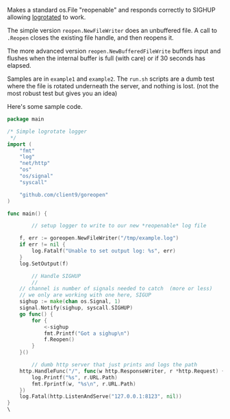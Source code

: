 
Makes a standard os.File "reopenable" and responds correctly to
SIGHUP allowing [logrotated](https://fedorahosted.org/logrotate/) to work.

The simple version `reopen.NewFileWriter` does an unbuffered file.  A
call to `.Reopen` closes the existing file handle, and then reopens
it.

The more advanced version `reopen.NewBufferedFileWrite` buffers input
and flushes when the internal buffer is full (with care) or if 30 seconds has
elapsed.

Samples are in `example1` and `example2`.  The `run.sh` scripts are a
dumb test where the file is rotated underneath the server, and nothing
is lost.  (not the most robust test but gives you an idea)


Here's some sample code.

```go
package main

/* Simple logrotate logger
 */
import (
	"fmt"
	"log"
	"net/http"
	"os"
	"os/signal"
	"syscall"

	"github.com/client9/goreopen"
)

func main() {

        // setup logger to write to our new *reopenable* log file

	f, err := goreopen.NewFileWriter("/tmp/example.log")
	if err != nil {
		log.Fatalf("Unable to set output log: %s", err)
	}
	log.SetOutput(f)

        // Handle SIGHUP
        //
	// channel is number of signals needed to catch  (more or less)
	// we only are working with one here, SIGUP
	sighup := make(chan os.Signal, 1)
	signal.Notify(sighup, syscall.SIGHUP)
	go func() {
		for {
			<-sighup
			fmt.Printf("Got a sighup\n")
			f.Reopen()
		}
	}()

        // dumb http server that just prints and logs the path
	http.HandleFunc("/", func(w http.ResponseWriter, r *http.Request) {
		log.Printf("%s", r.URL.Path)
		fmt.Fprintf(w, "%s\n", r.URL.Path)
	})
	log.Fatal(http.ListenAndServe("127.0.0.1:8123", nil))
}
\
```